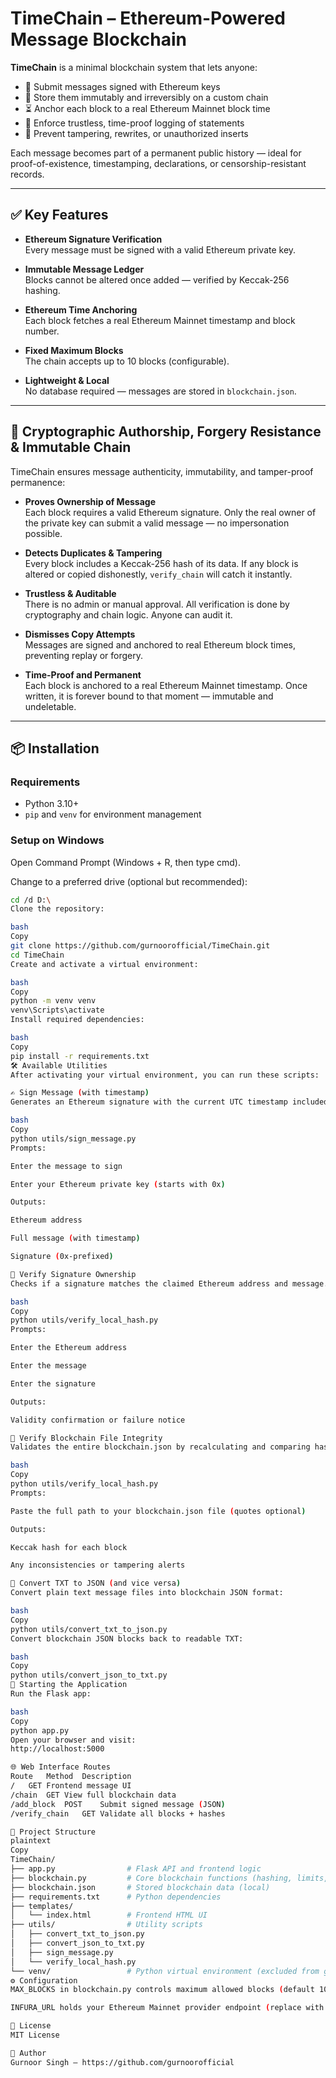 # TimeChain – Ethereum-Powered Message Blockchain

**TimeChain** is a minimal blockchain system that lets anyone:

- 📝 Submit messages signed with Ethereum keys  
- 🔐 Store them immutably and irreversibly on a custom chain  
- ⏳ Anchor each block to a real Ethereum Mainnet block time  
- 🧾 Enforce trustless, time-proof logging of statements  
- 🚫 Prevent tampering, rewrites, or unauthorized inserts  

Each message becomes part of a permanent public history — ideal for proof-of-existence, timestamping, declarations, or censorship-resistant records.

---

## ✅ Key Features

- **Ethereum Signature Verification**  
  Every message must be signed with a valid Ethereum private key.

- **Immutable Message Ledger**  
  Blocks cannot be altered once added — verified by Keccak-256 hashing.

- **Ethereum Time Anchoring**  
  Each block fetches a real Ethereum Mainnet timestamp and block number.

- **Fixed Maximum Blocks**  
  The chain accepts up to 10 blocks (configurable).

- **Lightweight & Local**  
  No database required — messages are stored in `blockchain.json`.

---

## 🔐 Cryptographic Authorship, Forgery Resistance & Immutable Chain

TimeChain ensures message authenticity, immutability, and tamper-proof permanence:

- **Proves Ownership of Message**  
  Each block requires a valid Ethereum signature. Only the real owner of the private key can submit a valid message — no impersonation possible.

- **Detects Duplicates & Tampering**  
  Every block includes a Keccak-256 hash of its data. If any block is altered or copied dishonestly, `verify_chain` will catch it instantly.

- **Trustless & Auditable**  
  There is no admin or manual approval. All verification is done by cryptography and chain logic. Anyone can audit it.

- **Dismisses Copy Attempts**  
  Messages are signed and anchored to real Ethereum block times, preventing replay or forgery.

- **Time-Proof and Permanent**  
  Each block is anchored to a real Ethereum Mainnet timestamp. Once written, it is forever bound to that moment — immutable and undeletable.

---

## 📦 Installation

### Requirements

- Python 3.10+  
- `pip` and `venv` for environment management  

### Setup on Windows

Open Command Prompt (Windows + R, then type cmd).

Change to a preferred drive (optional but recommended):

```bash
cd /d D:\
Clone the repository:

bash
Copy
git clone https://github.com/gurnoorofficial/TimeChain.git
cd TimeChain
Create and activate a virtual environment:

bash
Copy
python -m venv venv
venv\Scripts\activate
Install required dependencies:

bash
Copy
pip install -r requirements.txt
🛠️ Available Utilities
After activating your virtual environment, you can run these scripts:

✍️ Sign Message (with timestamp)
Generates an Ethereum signature with the current UTC timestamp included.

bash
Copy
python utils/sign_message.py
Prompts:

Enter the message to sign

Enter your Ethereum private key (starts with 0x)

Outputs:

Ethereum address

Full message (with timestamp)

Signature (0x-prefixed)

🧾 Verify Signature Ownership
Checks if a signature matches the claimed Ethereum address and message.

bash
Copy
python utils/verify_local_hash.py
Prompts:

Enter the Ethereum address

Enter the message

Enter the signature

Outputs:

Validity confirmation or failure notice

🔎 Verify Blockchain File Integrity
Validates the entire blockchain.json by recalculating and comparing hashes.

bash
Copy
python utils/verify_local_hash.py
Prompts:

Paste the full path to your blockchain.json file (quotes optional)

Outputs:

Keccak hash for each block

Any inconsistencies or tampering alerts

🔄 Convert TXT to JSON (and vice versa)
Convert plain text message files into blockchain JSON format:

bash
Copy
python utils/convert_txt_to_json.py
Convert blockchain JSON blocks back to readable TXT:

bash
Copy
python utils/convert_json_to_txt.py
🚀 Starting the Application
Run the Flask app:

bash
Copy
python app.py
Open your browser and visit:
http://localhost:5000

🌐 Web Interface Routes
Route	Method	Description
/	GET	Frontend message UI
/chain	GET	View full blockchain data
/add_block	POST	Submit signed message (JSON)
/verify_chain	GET	Validate all blocks + hashes

📁 Project Structure
plaintext
Copy
TimeChain/
├── app.py                # Flask API and frontend logic
├── blockchain.py         # Core blockchain functions (hashing, limits, Ethereum time)
├── blockchain.json       # Stored blockchain data (local)
├── requirements.txt      # Python dependencies
├── templates/
│   └── index.html        # Frontend HTML UI
├── utils/                # Utility scripts
│   ├── convert_txt_to_json.py
│   ├── convert_json_to_txt.py
│   ├── sign_message.py
│   └── verify_local_hash.py
└── venv/                 # Python virtual environment (excluded from git)
⚙️ Configuration
MAX_BLOCKS in blockchain.py controls maximum allowed blocks (default 10).

INFURA_URL holds your Ethereum Mainnet provider endpoint (replace with your own if needed).

📜 License
MIT License

👤 Author
Gurnoor Singh – https://github.com/gurnoorofficial
